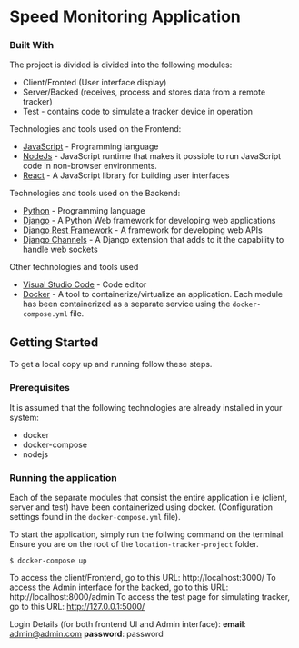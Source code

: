 <!-- ABOUT THE PROJECT -->

# Speed Monitoring Application

### Built With

The project is divided is divided into the following modules:

- Client/Fronted (User interface display)
- Server/Backed (receives, process and stores data from a remote tracker)
- Test - contains code to simulate a tracker device in operation

Technologies and tools used on the Frontend:

- [JavaScript]() - Programming language
- [NodeJs]() - JavaScript runtime that makes it possible to run JavaScript code in non-browser environments.
- [React](https://reactjs.org/) - A JavaScript library for building user interfaces

Technologies and tools used on the Backend:

- [Python]() - Programming language
- [Django](https://www.djangoproject.com/) - A Python Web framework for developing web applications
- [Django Rest Framework](https://www.django-rest-framework.org/) - A framework for developing web APIs
- [Django Channels](https://channels.readthedocs.io/en/stable/) - A Django extension that adds to it the capability to handle web sockets

Other technologies and tools used

- [Visual Studio Code](https://code.visualstudio.com/) - Code editor
- [Docker](https://www.docker.com/) - A tool to containerize/virtualize an application. Each module has been containerized as a separate service using the `docker-compose.yml` file.

<!-- GETTING STARTED -->

## Getting Started

To get a local copy up and running follow these steps.

### Prerequisites

It is assumed that the following technologies are already installed in your system:

- docker
- docker-compose
- nodejs

### Running the application

Each of the separate modules that consist the entire application i.e (client, server and test) have been containerized using docker. (Configuration settings found in the `docker-compose.yml` file).

To start the application, simply run the follwing command on the terminal. Ensure you are on the root of the `location-tracker-project` folder.

```
$ docker-compose up
```

To access the client/Frontend, go to this URL: http://localhost:3000/
To access the Admin interface for the backed, go to this URL: http://localhost:8000/admin
To access the test page for simulating tracker, go to this URL: http://127.0.0.1:5000/

Login Details (for both frontend UI and Admin interface):
**email**: admin@admin.com
**password**: password
